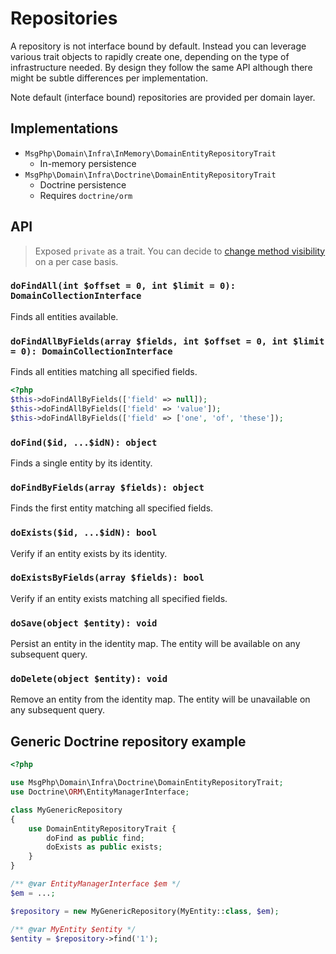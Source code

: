 # Repositories

A repository is not interface bound by default. Instead you can leverage various trait objects to rapidly create one, 
depending on the type of infrastructure needed. By design they follow the same API although there might be subtle
differences per implementation.

Note default (interface bound) repositories are provided per domain layer.

## Implementations

- `MsgPhp\Domain\Infra\InMemory\DomainEntityRepositoryTrait`
    - In-memory persistence
- `MsgPhp\Domain\Infra\Doctrine\DomainEntityRepositoryTrait`
    - Doctrine persistence
    - Requires `doctrine/orm`

## API

> Exposed `private` as a trait. You can decide to [change method visibility](https://secure.php.net/manual/en/language.oop5.traits.php#language.oop5.traits.visibility)
on a per case basis.

### `doFindAll(int $offset = 0, int $limit = 0): DomainCollectionInterface`

Finds all entities available.

### `doFindAllByFields(array $fields, int $offset = 0, int $limit = 0): DomainCollectionInterface`

Finds all entities matching all specified fields.

```php
<?php
$this->doFindAllByFields(['field' => null]);
$this->doFindAllByFields(['field' => 'value']);
$this->doFindAllByFields(['field' => ['one', 'of', 'these']);
```

### `doFind($id, ...$idN): object`

Finds a single entity by its identity.

### `doFindByFields(array $fields): object`

Finds the first entity matching all specified fields.

### `doExists($id, ...$idN): bool`

Verify if an entity exists by its identity.

### `doExistsByFields(array $fields): bool`

Verify if an entity exists matching all specified fields.

### `doSave(object $entity): void`

Persist an entity in the identity map. The entity will be available on any subsequent query.

### `doDelete(object $entity): void`

Remove an entity from the identity map. The entity will be unavailable on any subsequent query.

## Generic Doctrine repository example

```php
<?php

use MsgPhp\Domain\Infra\Doctrine\DomainEntityRepositoryTrait;
use Doctrine\ORM\EntityManagerInterface;

class MyGenericRepository
{
    use DomainEntityRepositoryTrait {
        doFind as public find;
        doExists as public exists;
    }
}

/** @var EntityManagerInterface $em */
$em = ...;

$repository = new MyGenericRepository(MyEntity::class, $em); 

/** @var MyEntity $entity */
$entity = $repository->find('1');
```
